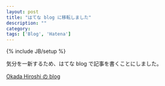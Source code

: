 ```yaml
---
layout: post
title: "はてな blog に移転しました"
description: ""
category: 
tags: ['Blog', 'Hatena']
---
```

{% include JB/setup %}

気分を一新するため、はてな blog で記事を書くことにしました。

[Okada Hiroshi の blog](http://okadahiroshi.hatenablog.com/)
